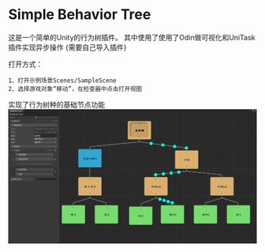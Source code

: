 # Simple Behavior Tree
这是一个简单的Unity的行为树插件。
其中使用了使用了Odin做可视化和UniTask插件实现异步操作
{需要自己导入插件}

打开方式：

    1、打开示例场景Scenes/SampleScene
    2、选择游戏对象“移动”，在检查器中点击打开视图

实现了行为树种的基础节点功能
![1.png](Readme%2F1.png)
